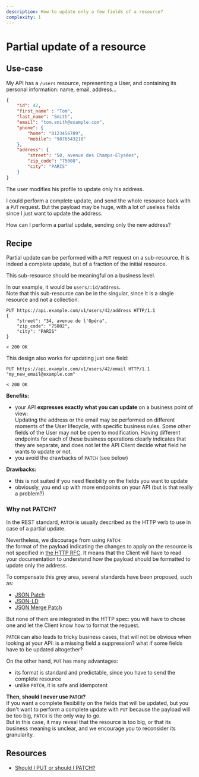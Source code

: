 ```yaml
---
description: How to update only a few fields of a resource?
complexity: 1
---
```


# Partial update of a resource

## Use-case

My API has a `/users` resource, representing a User, and containing its personal information: name, email, address...

```json
{
    "id": 42,
    "first_name" : "Tom",
    "last_name": "Smith",
    "email": "tom.smith@example.com",
    "phone": {
        "home": "0123456789",
        "mobile": "9876543210"
    },
    "address": {
        "street": "50, avenue des Champs-Elysées",
        "zip_code": "75008",
        "city": "PARIS"
    }
}
```

The user modifies his profile to update only his address.

I could perform a complete update, and send the whole resource back with a `PUT` request. But the payload may be huge, with a lot of useless fields since I just want to update the address. 

How can I perform a partial update, sending only the new address?

## Recipe

Partial update can be performed with a `PUT` request on a sub-resource. It is indeed a complete update, but of a fraction of the initial resource.

This sub-resource should be meaningful on a business level.

In our example, it would be `users/:id/address`.\
Note that this sub-resource can be in the singular, since it is a single resource and not a collection.

```
PUT https://api.example.com/v1/users/42/address HTTP/1.1
{
    "street": "34, avenue de l'Opéra",
    "zip_code": "75002",
    "city": "PARIS"
}

< 200 OK
```

This design also works for updating just one field:

```
PUT https://api.example.com/v1/users/42/email HTTP/1.1
"my_new_email@example.com"

< 200 OK
```

**Benefits:**
- your API **expresses exactly what you can update** on a business point of view:\
  Updating the address or the email may be performed on different moments of the User lifecycle, with specific business rules. Some other fields of the User may not be open to modification. Having different endpoints for each of these business operations clearly indicates that they are separate, and does not let the API Client decide what field he wants to update or not.
- you avoid the drawbacks of `PATCH` (see below)

**Drawbacks:**
- this is not suited if you need flexibility on the fields you want to update
- obviously, you end up with more endpoints on your API (but is that really a problem?)

### Why not PATCH?
In the REST standard, `PATCH` is usually described as the HTTP verb to use in case of a partial update. 

Nevertheless, we discourage from using `PATCH`:\
the format of the payload indicating the changes to apply on the resource is not specified in [the HTTP RFC](https://datatracker.ietf.org/doc/html/rfc5789).
It means that the Client will have to read your documentation to understand how the payload should be formatted to update only the address.
 
To compensate this grey area, several standards have been proposed, such as:
- [JSON Patch](https://datatracker.ietf.org/doc/html/rfc6902)
- [JSON-LD](https://github.com/digibib/ls.ext/wiki/JSON-LD-PATCH)
- [JSON Merge Patch](https://datatracker.ietf.org/doc/html/rfc7396)

But none of them are integrated in the HTTP spec: you will have to chose one and let the Client know how to format the request.

`PATCH` can also leads to tricky business cases, that will not be obvious when looking at your API: is a missing field a suppression? what if some fields have to be updated altogether?

On the other hand, `PUT` has many advantages:
- its format is standard and predictable, since you have to send the complete resource
- unlike `PATCH`, it is safe and idempotent

**Then, should I never use `PATCH`?**\
If you want a complete flexibility on the fields that will be updated, but you don't want to perform a complete update with `PUT` because the payload will be too big, `PATCH` is the only way to go.\
But in this case, it may reveal that the resource is too big, or that its business meaning is unclear, and we encourage you to reconsider its granularity.

## Resources
- [Should I PUT or should I PATCH?](https://blog.octo.com/should-i-put-or-should-i-patch/)
